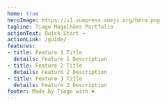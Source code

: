 ```yaml
---
home: true
heroImage: https://v1.vuepress.vuejs.org/hero.png
tagline: Tiago Magalhães Portfolio
actionText: Quick Start →
actionLink: /guide/
features:
- title: Feature 1 Title
  details: Feature 1 Description
- title: Feature 2 Title
  details: Feature 2 Description
- title: Feature 3 Title
  details: Feature 3 Description
footer: Made by Tiago with ❤️
---
```

